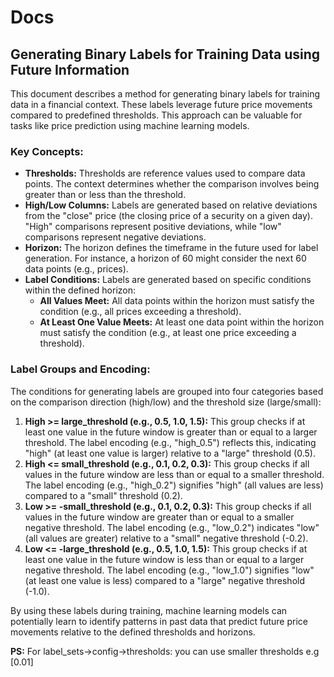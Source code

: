 # Docs

## Generating Binary Labels for Training Data using Future Information

This document describes a method for generating binary labels for training data in a financial context. These labels leverage future price movements compared to predefined thresholds. This approach can be valuable for tasks like price prediction using machine learning models.

### Key Concepts:

- **Thresholds:** Thresholds are reference values used to compare data points. The context determines whether the comparison involves being greater than or less than the threshold.
- **High/Low Columns:** Labels are generated based on relative deviations from the "close" price (the closing price of a security on a given day). "High" comparisons represent positive deviations, while "low" comparisons represent negative deviations.
- **Horizon:** The horizon defines the timeframe in the future used for label generation. For instance, a horizon of 60 might consider the next 60 data points (e.g., prices).
- **Label Conditions:** Labels are generated based on specific conditions within the defined horizon:
  - **All Values Meet:** All data points within the horizon must satisfy the condition (e.g., all prices exceeding a threshold).
  - **At Least One Value Meets:** At least one data point within the horizon must satisfy the condition (e.g., at least one price exceeding a threshold).

### Label Groups and Encoding:

The conditions for generating labels are grouped into four categories based on the comparison direction (high/low) and the threshold size (large/small):

1. **High >= large_threshold (e.g., 0.5, 1.0, 1.5):** This group checks if at least one value in the future window is greater than or equal to a larger threshold. The label encoding (e.g., "high_0.5") reflects this, indicating "high" (at least one value is larger) relative to a "large" threshold (0.5).
2. **High <= small_threshold (e.g., 0.1, 0.2, 0.3):** This group checks if all values in the future window are less than or equal to a smaller threshold. The label encoding (e.g., "high_0.2") signifies "high" (all values are less) compared to a "small" threshold (0.2).
3. **Low >= -small_threshold (e.g., 0.1, 0.2, 0.3):** This group checks if all values in the future window are greater than or equal to a smaller negative threshold. The label encoding (e.g., "low_0.2") indicates "low" (all values are greater) relative to a "small" negative threshold (-0.2).
4. **Low <= -large_threshold (e.g., 0.5, 1.0, 1.5):** This group checks if at least one value in the future window is less than or equal to a larger negative threshold. The label encoding (e.g., "low_1.0") signifies "low" (at least one value is less) compared to a "large" negative threshold (-1.0).

By using these labels during training, machine learning models can potentially learn to identify patterns in past data that predict future price movements relative to the defined thresholds and horizons.

**PS:**
For label_sets->config->thresholds:
you can use smaller thresholds e.g [0.01]
